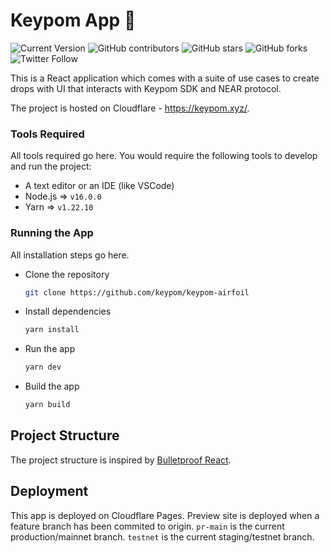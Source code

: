# Keypom App 🚀

![Current Version](https://img.shields.io/badge/version-v1.0-blue)
![GitHub contributors](https://img.shields.io/github/contributors/ayungavis/parcel-react-typescript)
![GitHub stars](https://img.shields.io/github/stars/keypom/keypom-airfoil?style=social)
![GitHub forks](https://img.shields.io/github/forks/keypom/keypom-airfoil?style=social)
![Twitter Follow](https://img.shields.io/twitter/follow/keypomxyz?style=social)

This is a React application which comes with a suite of use cases to create drops with UI that interacts with Keypom SDK and NEAR protocol.

The project is hosted on Cloudflare - https://keypom.xyz/.

### Tools Required

All tools required go here. You would require the following tools to develop and run the project:

- A text editor or an IDE (like VSCode)
- Node.js => `v16.0.0`
- Yarn => `v1.22.10`

### Running the App

All installation steps go here.

- Clone the repository
  ```bash
  git clone https://github.com/keypom/keypom-airfoil
  ```
- Install dependencies
  ```bash
  yarn install
  ```
- Run the app
  ```bash
  yarn dev
  ```
- Build the app
  ```bash
  yarn build
  ```

## Project Structure

The project structure is inspired by [Bulletproof React](https://github.com/alan2207/bulletproof-react/blob/master/docs/project-structure.md). 

## Deployment

This app is deployed on Cloudflare Pages. Preview site is deployed when a feature branch has been commited to origin. 
`pr-main` is the current production/mainnet branch.
`testnet` is the current staging/testnet branch.


